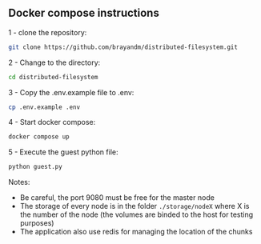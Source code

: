 ## Docker compose instructions

1 - clone the repository:

```bash
git clone https://github.com/brayandm/distributed-filesystem.git
```

2 - Change to the directory:

```bash
cd distributed-filesystem
```

3 - Copy the .env.example file to .env:

```bash
cp .env.example .env
```

4 - Start docker compose:

```bash
docker compose up
```

5 - Execute the guest python file:

```bash
python guest.py
```

Notes:

- Be careful, the port 9080 must be free for the master node
- The storage of every node is in the folder `./storage/nodeX` where X is the number of the node (the volumes are binded to the host for testing purposes)
- The application also use redis for managing the location of the chunks